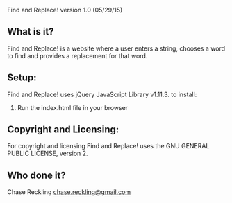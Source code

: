 Find and Replace! version 1.0 (05/29/15)

What is it?
-----------

Find and Replace! is a website where a user enters a string, chooses a word to find and provides a replacement for that word.

Setup:
------

Find and Replace! uses jQuery JavaScript Library v1.11.3. to install:

1. Run the index.html file in your browser

Copyright and Licensing:
------------------------

For copyright and licensing Find and Replace! uses the GNU GENERAL PUBLIC LICENSE, version 2.

Who done it?
------------

Chase Reckling chase.reckling@gmail.com
